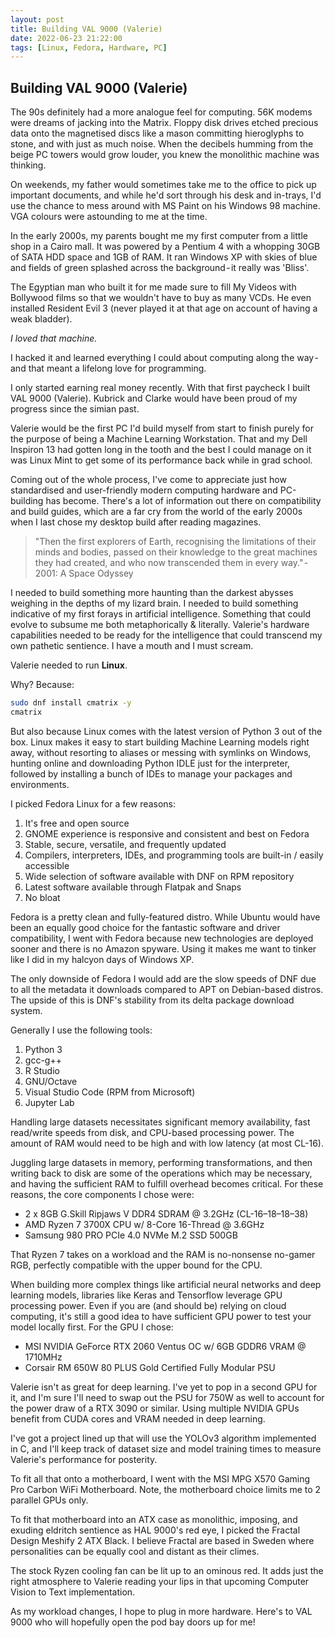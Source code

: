 ```yaml
---
layout: post
title: Building VAL 9000 (Valerie)
date: 2022-06-23 21:22:00
tags: [Linux, Fedora, Hardware, PC]
---
```

## Building VAL 9000 (Valerie)
The 90s definitely had a more analogue feel for computing. 56K modems were dreams of jacking into the Matrix. Floppy disk drives etched precious data onto the magnetised discs like a mason committing hieroglyphs to stone, and with just as much noise. When the decibels humming from the beige PC towers would grow louder, you knew the monolithic machine was thinking.

On weekends, my father would sometimes take me to the office to pick up important documents, and while he'd sort through his desk and in-trays, I'd use the chance to mess around with MS Paint on his Windows 98 machine. VGA colours were astounding to me at the time.

In the early 2000s, my parents bought me my first computer from a little shop in a Cairo mall. It was powered by a Pentium 4 with a whopping 30GB of SATA HDD space and 1GB of RAM. It ran Windows XP with skies of blue and fields of green splashed across the background - it really was 'Bliss'.

The Egyptian man who built it for me made sure to fill My Videos with Bollywood films so that we wouldn't have to buy as many VCDs. He even installed Resident Evil 3 (never played it at that age on account of having a weak bladder).

*I loved that machine.*

I hacked it and learned everything I could about computing along the way - and that meant a lifelong love for programming.

I only started earning real money recently. With that first paycheck I built VAL 9000 (Valerie). Kubrick and Clarke would have been proud of my progress since the simian past.

Valerie would be the first PC I'd build myself from start to finish purely for the purpose of being a Machine Learning Workstation. That and my Dell Inspiron 13 had gotten long in the tooth and the best I could manage on it was Linux Mint to get some of its performance back while in grad school.

Coming out of the whole process, I've come to appreciate just how standardised and user-friendly modern computing hardware and PC-building has become. There's a lot of information out there on compatibility and build guides, which are a far cry from the world of the early 2000s when I last chose my desktop build after reading magazines.

> "Then the first explorers of Earth, recognising the limitations of their minds and bodies, passed on their knowledge to the great machines they had created, and who now transcended them in every way." - 2001: A Space Odyssey

I needed to build something more haunting than the darkest abysses weighing in the depths of my lizard brain. I needed to build something indicative of my first forays in artificial intelligence. Something that could evolve to subsume me both metaphorically & literally. Valerie's hardware capabilities needed to be ready for the intelligence that could transcend my own pathetic sentience. I have a mouth and I must scream.

Valerie needed to run **Linux**.

Why? Because:

```bash
sudo dnf install cmatrix -y
cmatrix
```

But also because Linux comes with the latest version of Python 3 out of the box. Linux makes it easy to start building Machine Learning models right away, without resorting to aliases or messing with symlinks on Windows, hunting online and downloading Python IDLE just for the interpreter, followed by installing a bunch of IDEs to manage your packages and environments.

I picked Fedora Linux for a few reasons:
1. It's free and open source
2. GNOME experience is responsive and consistent and best on Fedora
3. Stable, secure, versatile, and frequently updated
4. Compilers, interpreters, IDEs, and programming tools are built-in / easily accessible
5. Wide selection of software available with DNF on RPM repository
6. Latest software available through Flatpak and Snaps
7. No bloat

Fedora is a pretty clean and fully-featured distro. While Ubuntu would have been an equally good choice for the fantastic software and driver compatibility, I went with Fedora because new technologies are deployed sooner and there is no Amazon spyware. Using it makes me want to tinker like I did in my halcyon days of Windows XP.

The only downside of Fedora I would add are the slow speeds of DNF due to all the metadata it downloads compared to APT on Debian-based distros. The upside of this is DNF's stability from its delta package download system.

Generally I use the following tools:
1. Python 3
2. gcc-g++
3. R Studio
4. GNU/Octave
5. Visual Studio Code (RPM from Microsoft)
6. Jupyter Lab

Handling large datasets necessitates significant memory availability, fast read/write speeds from disk, and CPU-based processing power. The amount of RAM would need to be high and with low latency (at most CL-16).

Juggling large datasets in memory, performing transformations, and then writing back to disk are some of the operations which may be necessary, and having the sufficient RAM to fulfill overhead becomes critical. For these reasons, the core components I chose were:
- 2 x 8GB G.Skill Ripjaws V DDR4 SDRAM @ 3.2GHz (CL-16–18–18–38)
- AMD Ryzen 7 3700X CPU w/ 8-Core 16-Thread @ 3.6GHz
- Samsung 980 PRO PCIe 4.0 NVMe M.2 SSD 500GB

That Ryzen 7 takes on a workload and the RAM is no-nonsense no-gamer RGB, perfectly compatible with the upper bound for the CPU.

When building more complex things like artificial neural networks and deep learning models, libraries like Keras and Tensorflow leverage GPU processing power. Even if you are (and should be) relying on cloud computing, it's still a good idea to have sufficient GPU power to test your model locally first. For the GPU I chose:
- MSI NVIDIA GeForce RTX 2060 Ventus OC w/ 6GB GDDR6 VRAM @ 1710MHz
- Corsair RM 650W 80 PLUS Gold Certified Fully Modular PSU

Valerie isn't as great for deep learning. I've yet to pop in a second GPU for it, and I'm sure I'll need to swap out the PSU for 750W as well to account for the power draw of a RTX 3090 or similar. Using multiple NVIDIA GPUs benefit from CUDA cores and VRAM needed in deep learning.

I've got a project lined up that will use the YOLOv3 algorithm implemented in C, and I'll keep track of dataset size and model training times to measure Valerie's performance for posterity.

To fit all that onto a motherboard, I went with the MSI MPG X570 Gaming Pro Carbon WiFi Motherboard. Note, the motherboard choice limits me to 2 parallel GPUs only.

To fit that motherboard into an ATX case as monolithic, imposing, and exuding eldritch sentience as HAL 9000's red eye, I picked the Fractal Design Meshify 2 ATX Black. I believe Fractal are based in Sweden where personalities can be equally cool and distant as their climes.

The stock Ryzen cooling fan can be lit up to an ominous red. It adds just the right atmosphere to Valerie reading your lips in that upcoming Computer Vision to Text implementation.

As my workload changes, I hope to plug in more hardware. Here's to VAL 9000 who will hopefully open the pod bay doors up for me!
